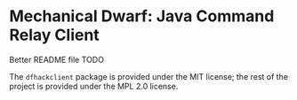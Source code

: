 # Mechanical Dwarf: Java Command Relay Client

Better README file TODO

The `dfhackclient` package is provided under the MIT license; the rest of the project is provided under the MPL 2.0 license. 
